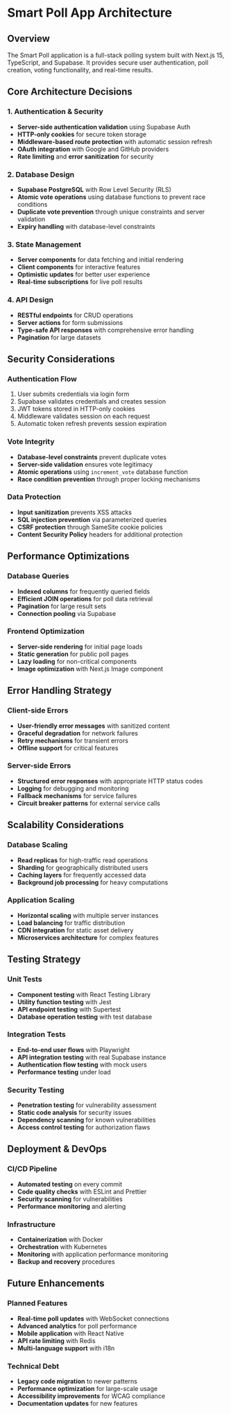 # Smart Poll App Architecture

## Overview
The Smart Poll application is a full-stack polling system built with Next.js 15, TypeScript, and Supabase. It provides secure user authentication, poll creation, voting functionality, and real-time results.

## Core Architecture Decisions

### 1. Authentication & Security
- **Server-side authentication validation** using Supabase Auth
- **HTTP-only cookies** for secure token storage
- **Middleware-based route protection** with automatic session refresh
- **OAuth integration** with Google and GitHub providers
- **Rate limiting** and **error sanitization** for security

### 2. Database Design
- **Supabase PostgreSQL** with Row Level Security (RLS)
- **Atomic vote operations** using database functions to prevent race conditions
- **Duplicate vote prevention** through unique constraints and server validation
- **Expiry handling** with database-level constraints

### 3. State Management
- **Server components** for data fetching and initial rendering
- **Client components** for interactive features
- **Optimistic updates** for better user experience
- **Real-time subscriptions** for live poll results

### 4. API Design
- **RESTful endpoints** for CRUD operations
- **Server actions** for form submissions
- **Type-safe API responses** with comprehensive error handling
- **Pagination** for large datasets

## Security Considerations

### Authentication Flow
1. User submits credentials via login form
2. Supabase validates credentials and creates session
3. JWT tokens stored in HTTP-only cookies
4. Middleware validates session on each request
5. Automatic token refresh prevents session expiration

### Vote Integrity
- **Database-level constraints** prevent duplicate votes
- **Server-side validation** ensures vote legitimacy
- **Atomic operations** using `increment_vote` database function
- **Race condition prevention** through proper locking mechanisms

### Data Protection
- **Input sanitization** prevents XSS attacks
- **SQL injection prevention** via parameterized queries
- **CSRF protection** through SameSite cookie policies
- **Content Security Policy** headers for additional protection

## Performance Optimizations

### Database Queries
- **Indexed columns** for frequently queried fields
- **Efficient JOIN operations** for poll data retrieval
- **Pagination** for large result sets
- **Connection pooling** via Supabase

### Frontend Optimization
- **Server-side rendering** for initial page loads
- **Static generation** for public poll pages
- **Lazy loading** for non-critical components
- **Image optimization** with Next.js Image component

## Error Handling Strategy

### Client-side Errors
- **User-friendly error messages** with sanitized content
- **Graceful degradation** for network failures
- **Retry mechanisms** for transient errors
- **Offline support** for critical features

### Server-side Errors
- **Structured error responses** with appropriate HTTP status codes
- **Logging** for debugging and monitoring
- **Fallback mechanisms** for service failures
- **Circuit breaker patterns** for external service calls

## Scalability Considerations

### Database Scaling
- **Read replicas** for high-traffic read operations
- **Sharding** for geographically distributed users
- **Caching layers** for frequently accessed data
- **Background job processing** for heavy computations

### Application Scaling
- **Horizontal scaling** with multiple server instances
- **Load balancing** for traffic distribution
- **CDN integration** for static asset delivery
- **Microservices architecture** for complex features

## Testing Strategy

### Unit Tests
- **Component testing** with React Testing Library
- **Utility function testing** with Jest
- **API endpoint testing** with Supertest
- **Database operation testing** with test database

### Integration Tests
- **End-to-end user flows** with Playwright
- **API integration testing** with real Supabase instance
- **Authentication flow testing** with mock users
- **Performance testing** under load

### Security Testing
- **Penetration testing** for vulnerability assessment
- **Static code analysis** for security issues
- **Dependency scanning** for known vulnerabilities
- **Access control testing** for authorization flaws

## Deployment & DevOps

### CI/CD Pipeline
- **Automated testing** on every commit
- **Code quality checks** with ESLint and Prettier
- **Security scanning** for vulnerabilities
- **Performance monitoring** and alerting

### Infrastructure
- **Containerization** with Docker
- **Orchestration** with Kubernetes
- **Monitoring** with application performance monitoring
- **Backup and recovery** procedures

## Future Enhancements

### Planned Features
- **Real-time poll updates** with WebSocket connections
- **Advanced analytics** for poll performance
- **Mobile application** with React Native
- **API rate limiting** with Redis
- **Multi-language support** with i18n

### Technical Debt
- **Legacy code migration** to newer patterns
- **Performance optimization** for large-scale usage
- **Accessibility improvements** for WCAG compliance
- **Documentation updates** for new features
